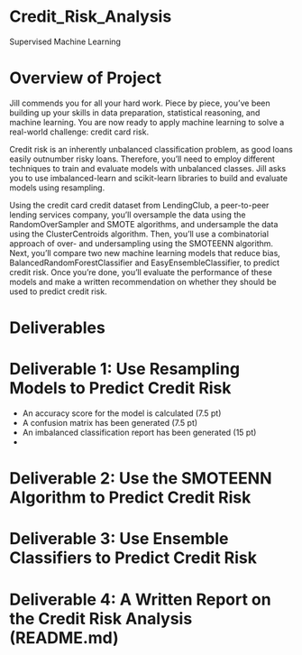 # Credit_Risk_Analysis
Supervised Machine Learning

# Overview of Project
Jill commends you for all your hard work. Piece by piece, you’ve been building up your skills in data preparation, statistical reasoning, and machine learning. You are now ready to apply machine learning to solve a real-world challenge: credit card risk.

Credit risk is an inherently unbalanced classification problem, as good loans easily outnumber risky loans. Therefore, you’ll need to employ different techniques to train and evaluate models with unbalanced classes. Jill asks you to use imbalanced-learn and scikit-learn libraries to build and evaluate models using resampling.

Using the credit card credit dataset from LendingClub, a peer-to-peer lending services company, you’ll oversample the data using the RandomOverSampler and SMOTE algorithms, and undersample the data using the ClusterCentroids algorithm. Then, you’ll use a combinatorial approach of over- and undersampling using the SMOTEENN algorithm. Next, you’ll compare two new machine learning models that reduce bias, BalancedRandomForestClassifier and EasyEnsembleClassifier, to predict credit risk. Once you’re done, you’ll evaluate the performance of these models and make a written recommendation on whether they should be used to predict credit risk.

# Deliverables

# Deliverable 1: Use Resampling Models to Predict Credit Risk
* An accuracy score for the model is calculated (7.5 pt)
* A confusion matrix has been generated (7.5 pt)
* An imbalanced classification report has been generated (15 pt)
* 
# Deliverable 2: Use the SMOTEENN Algorithm to Predict Credit Risk


# Deliverable 3: Use Ensemble Classifiers to Predict Credit Risk
# Deliverable 4: A Written Report on the Credit Risk Analysis (README.md)
